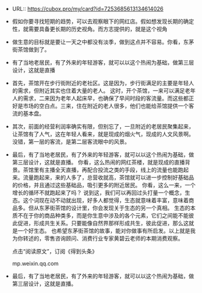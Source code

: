 - URL:: https://cubox.pro/my/card?id=7253685613134614026
- 假如你要寻找短期的趋势，可以去观察眼下的网红店。假如想发现长期的确定性，就需要具备更长期的历史视角。而方志提供的，就是这个视角
- 做生意的目标就是要让一天之中都没有淡季，做到这点并不容易。你看，东茅街茶馆做到了。
- 有了当地老居民，有了外来的年轻游客，就可以以这个热闹为基础，做第三层设计，这就是直播
- 首先，茶馆开在步行街附近的老社区。这是因为，步行街满足的主要是年轻人的需求，但附近其实也住着大量的老人。
  这时，开个茶馆，一来可以满足老年人的需求，二来因为老年人起床早，也确保了早间时段的客流量。而这些都正好是市场的空白点。三来，住在附近的老人很多，他们也能给茶馆提供一个客流的基本盘。
- 其次，前面的经营利润率确实有限，但别忘了，一旦附近的老居民聚集起来，让茶馆有了人气，这在年轻人看来，就是现成的烟火气，现成的人文风景啊。没错，第一层的客流，是第二层客流眼中的风景。
- 最后，有了当地老居民，有了外来的年轻游客，就可以以这个热闹为基础，做第三层设计，这就是直播。
  你看，这么热闹的网红茶楼，就是现成的直播背景。茶馆里有主播全天直播，再配合投流之类的手段，线上的流量也能跑起来。流量跑起来，来的人多了，总营收就高，茶馆就可以进一步控制好基础品的价格，并且通过这些基础品，吸引更多的附近居民。
  你看，这么一来，一个增长的循环不就跑起来了吗？
  说到这，我们可以再回过头打量一个概念，生态。这个词现在动不动就出现，好多人都觉得，生态就意味着丰富，意味着商品多。但从东茅街茶馆的设计里，你会发现关于生态的另一个真相。
  生态的本质不在于你的商品种类多，而是你生意中涉及的各个元素，它们之间能不能彼此促进，形成共生关系。只要能像自然界那样形成共生，彼此促进，那么这就是一个好生态。
  也希望东茅街茶馆的故事，能对你做事有所启发。以上就是我为你转述的，零售咨询顾问、消费行业专家黄碧云老师的本期消费观察。
  
  点击“阅读原文”，订阅《得到头条》
  
  mp.weixin.qq.com
- 最后，有了当地老居民，有了外来的年轻游客，就可以以这个热闹为基础，做第三层设计，这就是直播。
